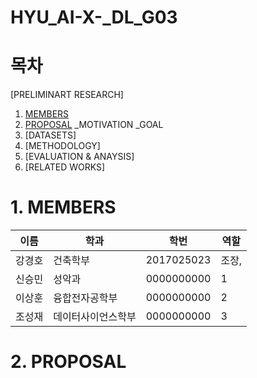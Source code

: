 # HYU_AI-X-_DL_G03
# 목차
[PRELIMINART RESEARCH]
1. [MEMBERS](#10)
2. [PROPOSAL](#17)
  _MOTIVATION
  _GOAL
4. [DATASETS]
5. [METHODOLOGY]
6. [EVALUATION & ANAYSIS]
7. [RELATED WORKS]
# 1. MEMBERS
이름|학과|학번|역할
---|---|---|---|
강경호|건축학부|2017025023|조장,
신승민|성악과|0000000000|1
이상훈|융합전자공학부|0000000000|2
조성재|데이터사이언스학부|0000000000|3
# 2. PROPOSAL
